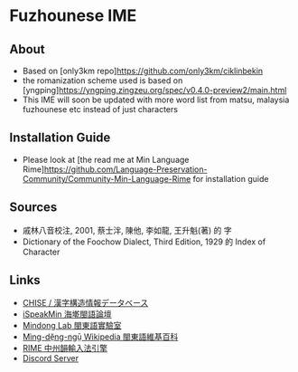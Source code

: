 # Fuzhounese IME 

## About
- Based on [only3km repo]https://github.com/only3km/ciklinbekin
- the romanization scheme used is based on [yngping]https://yngping.zingzeu.org/spec/v0.4.0-preview2/main.html
- This IME will soon be updated with more word list from matsu, malaysia fuzhounese etc instead of just characters

## Installation Guide
- Please look at [the read me at Min Language Rime]https://github.com/Language-Preservation-Community/Community-Min-Language-Rime for installation guide

## Sources
- 戚林八音校注, 2001, 蔡士泮, 陳他, 李如龍, 王升魁(著) 的 字
- Dictionary of the Foochow Dialect, Third Edition, 1929 的 Index of Character

## Links
- [CHISE / 漢字構造情報データベース](http://www.chise.org/ids/)
- [iSpeakMin 海墘閩語論壇](http://www.ispeakmin.com/)
- [Mindong Lab 閩東語實驗室](http://lab.mindong.asia/)
- [Mìng-dĕ̤ng-ngṳ̄ Wikipedia 閩東語維基百科](https://cdo.wikipedia.org/)
- [RIME 中州韻輸入法引擎](http://rime.im/)
- [Discord Server](https://discord.gg/4yZhCwjB3x)
